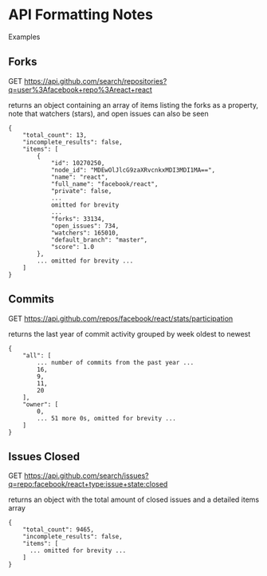 # API Formatting Notes

Examples

## Forks

GET https://api.github.com/search/repositories?q=user%3Afacebook+repo%3Areact+react

returns an object containing an array of items listing the forks as a property, note that watchers (stars), and open issues can also be seen

```
{
    "total_count": 13,
    "incomplete_results": false,
    "items": [
        {
            "id": 10270250,
            "node_id": "MDEwOlJlcG9zaXRvcnkxMDI3MDI1MA==",
            "name": "react",
            "full_name": "facebook/react",
            "private": false,
            ...
            omitted for brevity
            ...
            "forks": 33134,
            "open_issues": 734,
            "watchers": 165010,
            "default_branch": "master",
            "score": 1.0
        },
        ... omitted for brevity ...
    ]
}
```

## Commits

GET https://api.github.com/repos/facebook/react/stats/participation

returns the last year of commit activity grouped by week oldest to newest

```
{
    "all": [
        ... number of commits from the past year ...
        16,
        9,
        11,
        20
    ],
    "owner": [
        0,
        ... 51 more 0s, omitted for brevity ...
    ]
}
```

## Issues Closed

GET https://api.github.com/search/issues?q=repo:facebook/react+type:issue+state:closed

returns an object with the total amount of closed issues and a detailed items array

```
{
    "total_count": 9465,
    "incomplete_results": false,
    "items": [
      ... omitted for brevity ...
    ]
}

```
